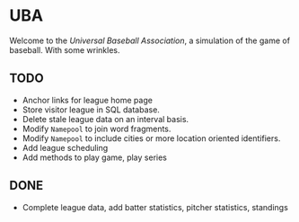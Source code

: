 # UBA

Welcome to the *Universal Baseball Association*, a simulation of the game of baseball. With some wrinkles.

## TODO

- Anchor links for league home page
- Store visitor league in SQL database.
- Delete stale league data on an interval basis.
- Modify `Namepool` to join word fragments.
- Modify `Namepool` to include cities or more location oriented identifiers.
- Add league scheduling
- Add methods to play game, play series

## DONE

- Complete league data, add batter statistics, pitcher statistics, standings

